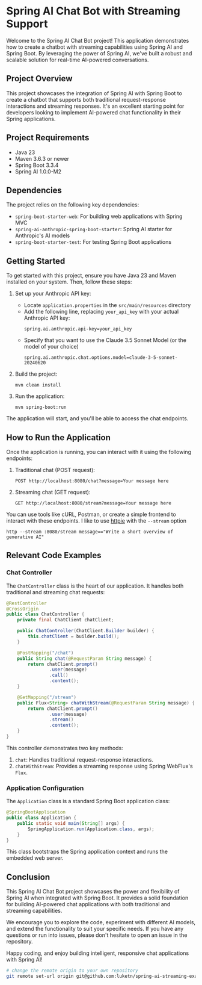 # Spring AI Chat Bot with Streaming Support

Welcome to the Spring AI Chat Bot project! This application demonstrates how to create a chatbot with streaming capabilities using Spring AI and Spring Boot. By leveraging the power of Spring AI, we've built a robust and scalable solution for real-time AI-powered conversations.

## Project Overview

This project showcases the integration of Spring AI with Spring Boot to create a chatbot that supports both traditional request-response interactions and streaming responses. It's an excellent starting point for developers looking to implement AI-powered chat functionality in their Spring applications.

## Project Requirements

- Java 23
- Maven 3.6.3 or newer
- Spring Boot 3.3.4
- Spring AI 1.0.0-M2

## Dependencies

The project relies on the following key dependencies:

- `spring-boot-starter-web`: For building web applications with Spring MVC
- `spring-ai-anthropic-spring-boot-starter`: Spring AI starter for Anthropic's AI models
- `spring-boot-starter-test`: For testing Spring Boot applications

## Getting Started

To get started with this project, ensure you have Java 23 and Maven installed on your system. Then, follow these steps:

1. Set up your Anthropic API key:
    - Locate `application.properties` in the `src/main/resources` directory
    - Add the following line, replacing `your_api_key` with your actual Anthropic API key:
      ```
      spring.ai.anthropic.api-key=your_api_key
      ```
    - Specify that you want to use the Claude 3.5 Sonnet Model (or the model of your choice)
      ```
      spring.ai.anthropic.chat.options.model=claude-3-5-sonnet-20240620
      ```

2. Build the project:
   ```
   mvn clean install
   ```

3. Run the application:
   ```
   mvn spring-boot:run
   ```

The application will start, and you'll be able to access the chat endpoints.

## How to Run the Application

Once the application is running, you can interact with it using the following endpoints:

1. Traditional chat (POST request):
   ```
   POST http://localhost:8080/chat?message=Your message here
   ```

2. Streaming chat (GET request):
   ```
   GET http://localhost:8080/stream?message=Your message here
   ```

You can use tools like cURL, Postman, or create a simple frontend to interact with these endpoints. I like to use [httpie](https://httpie.io/) with the `--stream` option 

```
http --stream :8080/stream message=="Write a short overview of generative AI"
```

## Relevant Code Examples

### Chat Controller

The `ChatController` class is the heart of our application. It handles both traditional and streaming chat requests:

```java
@RestController
@CrossOrigin
public class ChatController {
    private final ChatClient chatClient;

    public ChatController(ChatClient.Builder builder) {
        this.chatClient = builder.build();
    }

    @PostMapping("/chat")
    public String chat(@RequestParam String message) {
        return chatClient.prompt()
                .user(message)
                .call()
                .content();
    }

    @GetMapping("/stream")
    public Flux<String> chatWithStream(@RequestParam String message) {
        return chatClient.prompt()
                .user(message)
                .stream()
                .content();
    }
}
```

This controller demonstrates two key methods:

1. `chat`: Handles traditional request-response interactions.
2. `chatWithStream`: Provides a streaming response using Spring WebFlux's `Flux`.

### Application Configuration

The `Application` class is a standard Spring Boot application class:

```java
@SpringBootApplication
public class Application {
    public static void main(String[] args) {
        SpringApplication.run(Application.class, args);
    }
}
```

This class bootstraps the Spring application context and runs the embedded web server.

## Conclusion

This Spring AI Chat Bot project showcases the power and flexibility of Spring AI when integrated with Spring Boot. It provides a solid foundation for building AI-powered chat applications with both traditional and streaming capabilities.

We encourage you to explore the code, experiment with different AI models, and extend the functionality to suit your specific needs. If you have any questions or run into issues, please don't hesitate to open an issue in the repository.

Happy coding, and enjoy building intelligent, responsive chat applications with Spring AI!

```bash
# change the remote origin to your own repository
git remote set-url origin git@github.com:luketn/spring-ai-streaming-example.git
```